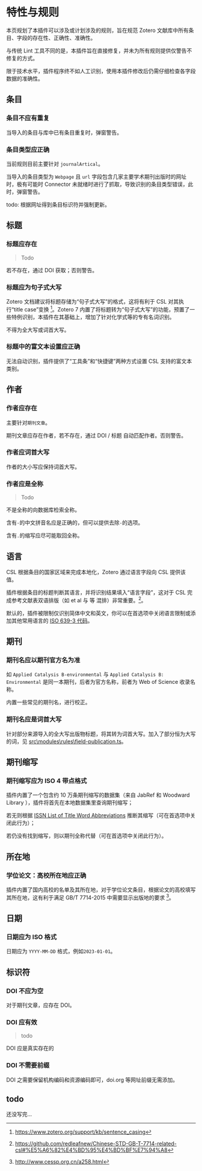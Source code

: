 # 特性与规则

本页规划了本插件可以涉及或计划涉及的规则，旨在规范 Zotero 文献库中所有条目、字段的存在性、正确性、准确性。

与传统 Lint 工具不同的是，本插件旨在直接修复，并未为所有规则提供仅警告不修复的方式。

限于技术水平，插件程序终不如人工识别，使用本插件修改后仍需仔细检查各字段数据的准确性。

## 条目

### 条目不应有重复

当导入的条目与库中已有条目重复时，弹窗警告。

### 条目类型应正确

当前规则目前主要针对 `journalArtical`。

当导入的条目类型为 `Webpage` 且 `url` 字段包含几家主要学术期刊出版时的网址时，极有可能时 Connector 未就绪时进行了抓取，导致识别的条目类型错误，此时，弹窗警告。

todo: 根据网址得到条目标识符并强制更新。

## 标题

### 标题应存在

> Todo

若不存在，通过 DOI 获取；否则警告。

### 标题应为句子式大写

Zotero 文档建议将标题存储为“句子式大写”的格式，这将有利于 CSL 对其执行“title case”变换 [^sentenceCase]。Zotero 7 内置了将标题转为“句子式大写”的功能，预置了一些特例识别，本插件在其基础上，增加了针对化学式等的专有名词识别。

[^sentenceCase]: <https://www.zotero.org/support/kb/sentence_casing>

不得为全大写或词首大写。

### 标题中的富文本设置应正确

无法自动识别，插件提供了“工具条”和“快捷键”两种方式设置 CSL 支持的富文本类别。

## 作者

### 作者应存在

主要针对`期刊文章`。

期刊文章应存在作者，若不存在，通过 DOI / 标题 自动匹配作者。否则警告。

### 作者应词首大写

作者的大小写应保持词首大写。

### 作者应是全称

> Todo

不是全称的向数据库检索全称。

含有`-`的中文拼音名应是正确的，但可以提供去除`-`的选项。

含有`.`的缩写应尽可能取回全称。

## 语言

CSL 根据条目的国家区域来完成本地化，Zotero 通过语言字段向 CSL 提供该值。

插件根据条目的标题判断其语言，并将识别结果填入“语言字段”，这对于 CSL 完成参考文献表双语排版（如 et al 与 等 混排）非常重要。[^csl-etal]。

默认的，插件被限制仅识别简体中文和英文，你可以在首选项中关闭语言限制或添加其他常用语言的 [ISO 639-3 代码]。

[^csl-etal]: <https://github.com/redleafnew/Chinese-STD-GB-T-7714-related-csl#%E5%A6%82%E4%BD%95%E4%BD%BF%E7%94%A8>

[ISO 639-3 代码]: https://iso639-3.sil.org/code_tables/639/data

## 期刊

### 期刊名应以期刊官方名为准

如 `Applied Catalysis B-environmental` 与 `Applied Catalysis B: Environmental` 是同一本期刊，后者为官方名称，前者为 Web of Science 收录名称。

内置一些常见的期刊名，进行校正。

### 期刊名应是词首大写

针对部分来源导入的全大写出版物标题，将其转为词首大写。加入了部分恒为大写的词，见 [src\modules\rules\field-publication.ts](../src/modules/rules/field-publication.ts)。

## 期刊缩写

### 期刊缩写应为 ISO 4 带点格式

插件内置了一个包含约 10 万条期刊缩写的数据集（来自 JabRef 和 Woodward Library ），插件将首先在本地数据集里查询期刊缩写；

若无则根据 [ISSN List of Title Word Abbreviations](https://www.issn.org/services/online-services/access-to-the-ltwa/) 推断其缩写（可在首选项中关闭此行为）；

若仍没有找到缩写，则以期刊全称代替（可在首选项中关闭此行为）。

## 所在地

### 学位论文：高校所在地应正确

插件内置了国内高校的名单及其所在地，对于学位论文条目，根据论文的高校填写其所在地，这有利于满足 GB/T 7714-2015 中需要显示出版地的要求 [^gb7714]。

[^gb7714]: <http://www.cessp.org.cn/a258.html>

## 日期

### 日期应为 ISO 格式

日期应为 `YYYY-MM-DD` 格式，例如`2023-01-01`。

## 标识符

### DOI 不应为空

对于期刊文章，应存在 DOI。

### DOI 应有效

> todo

DOI 应是真实存在的

### DOI 不需要前缀

DOI 之需要保留机构编码和资源编码即可，doi.org 等网址前缀无需添加。

## todo

还没写完...
